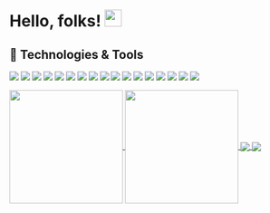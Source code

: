 <!-- [![GitHub Banner](banner.png)](https://) -->
# Hello, folks! <img src="https://raw.githubusercontent.com/MartinHeinz/MartinHeinz/master/wave.gif" width="30px">

<!-- Apart from coding, I also maintain a blog - you can find my articles on my website at [My web](https://) as well as on [Medium](https://medium.com/@) and [DEV.to](https://dev.to/). -->

## 🔧 Technologies & Tools
![](https://img.shields.io/badge/OS-Linux-informational?style=flat&logo=linux&logoColor=white&color=2bbc8a)
![](https://img.shields.io/badge/OS-Windows-informational?style=flat&logo=windows&logoColor=white&color=2bbc8a)
![](https://img.shields.io/badge/Code-Python-informational?style=flat&logo=python&logoColor=white&color=2bbc8a)
![](https://img.shields.io/badge/Code-PHP-informational?style=flat&logo=php&logoColor=white&color=2bbc8a)
![](https://img.shields.io/badge/Code-JavaScript-informational?style=flat&logo=javascript&logoColor=white&color=2bbc8a)
![](https://img.shields.io/badge/Code-Flutter-informational?style=flat&logo=flutter&logoColor=white&color=2bbc8a)
![](https://img.shields.io/badge/Database-MySQL-informational?style=flat&logo=mysql&logoColor=white&color=2bbc8a)
![](https://img.shields.io/badge/Database-Oracle-informational?style=flat&logo=oracle&logoColor=white&color=2bbc8a)
![](https://img.shields.io/badge/Database-Firebase-informational?style=flat&logo=firebase&logoColor=white&color=2bbc8a)
![](https://img.shields.io/badge/Cloud-GCP-informational?style=flat&logo=googlecloud&logoColor=white&color=2bbc8a)
![](https://img.shields.io/badge/Cloud-AWS-informational?style=flat&logo=amazonaws&logoColor=white&color=2bbc8a)
![](https://img.shields.io/badge/Tools-Docker-informational?style=flat&logo=docker&logoColor=white&color=2bbc8a)
![](https://img.shields.io/badge/Tools-Jupyter-informational?style=flat&logo=jupyter&logoColor=white&color=2bbc8a)
![](https://img.shields.io/badge/Admin-Linux-informational?style=flat&logo=linux&logoColor=white&color=2bbc8a)
![](https://img.shields.io/badge/Admin-Windows-informational?style=flat&logo=windows&logoColor=white&color=2bbc8a)
![](https://img.shields.io/badge/Admin-Server-informational?style=flat&logo=server&logoColor=white&color=2bbc8a)
![](https://img.shields.io/badge/Security-Cybersecurity-informational?style=flat&logo=shield&logoColor=white&color=2bbc8a)


<!-- ## &#x1f4c8; GitHub Stats -->

<a href="https://github.com/anuraghazra/github-readme-stats">
  <img height=200 align="center" src="https://github-readme-stats-puce-omega-76.vercel.app/api?username=justkelvin&show_icons=true&theme=transparent&rank_icon=github" />
</a>

<a href="https://github.com/anuraghazra/convoychat">
  <img height=200 align="center" src="https://github-readme-stats-puce-omega-76.vercel.app/api/top-langs/?username=justkelvin&hide=scss,css,html,text&langs_count=8&layout=compact&show_icons=true&theme=transparent&card_width=320" />
</a>


<a href="https://github.com/anuraghazra/github-readme-stats">
  <img align="center" src="https://github-readme-stats-puce-omega-76.vercel.app/api/pin/?username=justkelvin&repo=qrcode&theme=transparent" />
</a>
<a href="https://github.com/anuraghazra/convoychat">
  <img align="center" src="https://github-readme-stats-puce-omega-76.vercel.app/api/pin/?username=justkelvin&repo=frndly&theme=transparent" />
</a>
<!-- links to your social media accounts -->

[1]: https://twitter.com/alias_notfound
[2]: https://github.com/justkelvin
<!---
justkelvin/justkelvin is a ✨ special ✨ repository because its `README.md` (this file) appears on your GitHub profile.
You can click the Preview link to take a look at your changes.
--->

